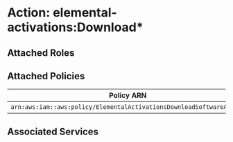 # Action: elemental-activations:Download*

## Attached Roles

## Attached Policies

| Policy ARN | Policy Name |
|------------|-------------|
| `arn:aws:iam::aws:policy/ElementalActivationsDownloadSoftwareAccess` | [ElementalActivationsDownloadSoftwareAccess](../policies.md#elementalactivationsdownloadsoftwareaccess) |

## Associated Services

